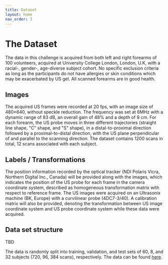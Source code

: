 ```yaml
---
title: Dataset
layout: home
nav_order: 3
---
```


# The Dataset

The data in this challenge is acquired from both left and right forearms of 100 volunteers, acquired at University College London, London, U.K, with a racial-, gender-, age-diverse subject cohort. No specific exclusion criteria as long as the participants do not have allergies or skin conditions which may be exacerbated by US gel. All scanned forearms are in good health. 

## Images

The acquired US frames were recorded at 20 fps, with an image size of 480×640, without speckle reduction. The frequency was set at 6MHz with a dynamic range of 83 dB, an overall gain of 48% and a depth of 9 cm. For each forearm, the US probe moves in three different trajectories (straight line shape, "C" shape, and "S" shape), in a distal-to-proximal direction followed by a proximal-to-distal direction, with the US plane perpendicular of and parallel to the scanning direction. The dataset contains 1200 scans in total, 12 scans associated with each subject.

## Labels / Transformations

The position information recorded by the optical tracker (NDI Polaris Vicra, Northern Digital Inc., Canada) will be provided along with the images, which indicates the position of the US probe for each frame in the camera coordinate system, described as homogeneous transformation matrix with respect to reference frame. The US images were acquired on an Ultrasonix machine (BK, Europe) with a curvilinear probe (4DC7-3/40). A calibration matrix will also be provided, denoting the transformation between US image coordinate system and US probe coordinate system while these data were acquired.

## Data set structure 

TBD

The data is randomly split into training, validation, and test sets of 60, 8, and 32 subjects (720, 96, 384 scans), respectively. The data can be found [here](TBD).
